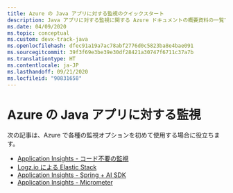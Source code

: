 ```yaml
---
title: Azure の Java アプリに対する監視のクイックスタート
description: Java アプリに対する監視に関する Azure ドキュメントの概要資料の一覧です。
ms.date: 04/09/2020
ms.topic: conceptual
ms.custom: devx-track-java
ms.openlocfilehash: dfec91a19a7ac78abf2776d0c5823ba8e4bae091
ms.sourcegitcommit: 39f3f69e3be39e30df28421a30747f6711c37a7b
ms.translationtype: HT
ms.contentlocale: ja-JP
ms.lasthandoff: 09/21/2020
ms.locfileid: "90831658"
---
```

# <a name="monitoring-for-java-apps-on-azure"></a>Azure の Java アプリに対する監視

次の記事は、Azure で各種の監視オプションを初めて使用する場合に役立ちます。

- [Application Insights - コード不要の監視](/azure/azure-monitor/app/java-in-process-agent)
- [Logz.io による Elastic Stack](../fundamentals/java-get-started-with-logzio.md)
- [Application Insights - Spring + AI SDK](../spring-framework/configure-spring-boot-java-applicationinsights.md)
- [Application Insights - Micrometer](/azure/azure-monitor/app/micrometer-java)